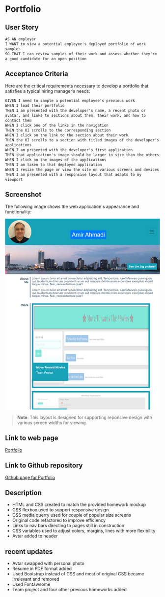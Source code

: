 # Portfolio


## User Story

```
AS AN employer
I WANT to view a potential employee's deployed portfolio of work samples
SO THAT I can review samples of their work and assess whether they're a good candidate for an open position
```

## Acceptance Criteria

Here are the critical requirements necessary to develop a portfolio that satisfies a typical hiring manager’s needs:

```
GIVEN I need to sample a potential employee's previous work
WHEN I load their portfolio
THEN I am presented with the developer's name, a recent photo or avatar, and links to sections about them, their work, and how to contact them
WHEN I click one of the links in the navigation
THEN the UI scrolls to the corresponding section
WHEN I click on the link to the section about their work
THEN the UI scrolls to a section with titled images of the developer's applications
WHEN I am presented with the developer's first application
THEN that application's image should be larger in size than the others
WHEN I click on the images of the applications
THEN I am taken to that deployed application
WHEN I resize the page or view the site on various screens and devices
THEN I am presented with a responsive layout that adapts to my viewport
```

## Screenshot

The following image shows the web application's appearance and functionality:

![My portfolio webpage includes a navigation bar, a header image, and navigation bar to link to "About Me", "Work", and "Contact Me" sections; each project in "Work" section will link to additional pages which are still in construction](./img/127.0.0.1_5502_index.html.png)
> **Note**: This layout is designed for supporting reponsive design with various screen widths for viewing.

## Link to web page
[Portfolio](https://eamahma.github.io/Portfolio/)

## Link to Github repository
[Github page for Portfolio](https://github.com/eamahma/Portfolio)


## Description
* HTML and CSS created to match the provided homework mockup
* CSS flexbox used to support responsive design
* CSS media querry used for couple of popular size screens
* Original code refactored to improve efficiency
* Links to nav bars directing to pages still in construction
* CSS variables used to adjust colors, margins, lines with more flexibility
* Avtar added to header

## recent updates
* Avtar swapped with personal photo
* Resume in PDF format added
* Used Bootstrap instead of CSS and most of original CSS became irrelevant and removed
* Used Fontawsome
* Team project and four other previous homeworks added